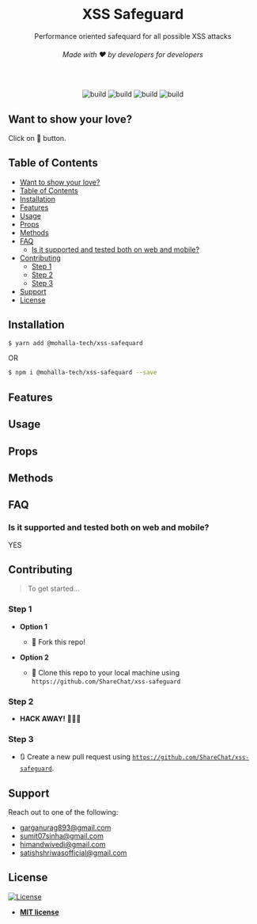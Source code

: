 <div align="center">
</div>

<br>

<h1 align="center">XSS Safeguard</h1>

<p align="center">Performance oriented safequard for all possible XSS attacks
</p>

<h6 align="center">Made with ❤️ by developers for developers</h6>

<br>
<p align="center">
<img src="https://img.shields.io/travis/badges/badgerbadgerbadger.svg?style=flat-square" alt="build"/>
<img src="https://img.shields.io/github/issues/ShareChat/xss-safeguard" alt="build"/>
<img src="https://img.shields.io/github/issues-pr/ShareChat/xss-safeguard" alt="build"/>
<img src="https://img.shields.io/:license-mit-blue.svg?style=flat-square" alt="build"/>
</p>

## Want to show your love?
<p>Click on 🌟 button.</p>


## Table of Contents

- [Want to show your love?](#want-to-show-your-love)
- [Table of Contents](#table-of-contents)
- [Installation](#installation)
- [Features](#features)
- [Usage](#usage)
- [Props](#props)
- [Methods](#methods)
- [FAQ](#faq)
  - [Is it supported and tested both on web and mobile?](#is-it-supported-and-tested-both-on-web-and-mobile)
- [Contributing](#contributing)
  - [Step 1](#step-1)
  - [Step 2](#step-2)
  - [Step 3](#step-3)
- [Support](#support)
- [License](#license)

## Installation

```bash
$ yarn add @mohalla-tech/xss-safequard
```

OR

```bash
$ npm i @mohalla-tech/xss-safequard --save
```

## Features


## Usage


## Props


## Methods


## FAQ

### Is it supported and tested both on web and mobile?

YES

## Contributing

> To get started...

### Step 1

- **Option 1**

  - 🍴 Fork this repo!

- **Option 2**
  - 👯 Clone this repo to your local machine using `https://github.com/ShareChat/xss-safeguard`

### Step 2

- **HACK AWAY!** 🔨🔨🔨

### Step 3

- 🔃 Create a new pull request using <a href="https://github.com/ShareChat/xss-safeguard" target="_blank">`https://github.com/ShareChat/xss-safeguard`</a>.

## Support

Reach out to one of the following:

- garganurag893@gmail.com
- sumit07sinha@gmail.com
- himandwivedi@gmail.com
- satishshriwasofficial@gmail.com

## License

[![License](https://img.shields.io/:license-mit-blue.svg?style=flat-square)](http://badges.mit-license.org)

- **[MIT license](http://opensource.org/licenses/mit-license.php)**
